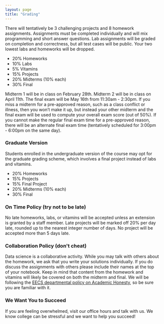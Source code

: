 ```yaml
---
layout: page
title: "Grading"
---
```


There will tentatively be 3 challenging projects and 8 homework assignments. Assignments must be completed individually and will mix programming and short answer questions. Lab assignments will be graded on completion and correctness, but all test cases will be public. Your two lowest labs and homeworks will be dropped.

- 20% Homeworks
- 10% Labs
- 5% Vitamins
- 15% Projects
- 20% Midterms (10% each)
- 30% Final

Midterm 1 will be in class on February 28th. Midterm 2 will be in class on
April 11th. The final exam will be May 16th from 11:30am - 2:30pm. If you miss a midterm for a pre-approved reason, such as a class conflict or illness, then you won’t make it up, but instead your other midterm and the final exam will be
used to compute your overall exam score (out of 50%). If you cannot make the
regular final exam time for a pre-approved reason, there will be an alternate
final exam time (tentatively scheduled for 3:00pm - 6:00pm on the same day).

### Graduate Version

Students enrolled in the undergraduate version of the course may opt for
the graduate grading scheme, which involves a final project instead of
labs and vitamins.

- 20% Homeworks
- 15% Projects
- 15% Final Project
- 20% Midterms (10% each)
- 30% Final

### On Time Policy (try not to be late)

No late homeworks, labs, or vitamins will be accepted unless an extension is
granted by a staff member. Late projects will be marked off 20% per day late, rounded up to the nearest integer number of days. No project will be accepted
more than 5 days late.

### Collaboration Policy (don't cheat)

Data science is a collaborative activity.
While you may talk with others about the homework, we ask that you write your solutions individually.
If you do discuss the assignments with others please include their names at the top of your notebook.
Keep in mind that content from the homework and vitamins will likely be covered on both the midterm and final.
We will be following the [EECS
departmental policy on Academic
Honesty](https://eecs.berkeley.edu/resources/students/academic-dishonesty), so
be sure you are familiar with it.

### We Want You to Succeed

If you are feeling overwhelmed, visit our office hours and talk with us.
We know college can be stressful and we want to help you succeed!
